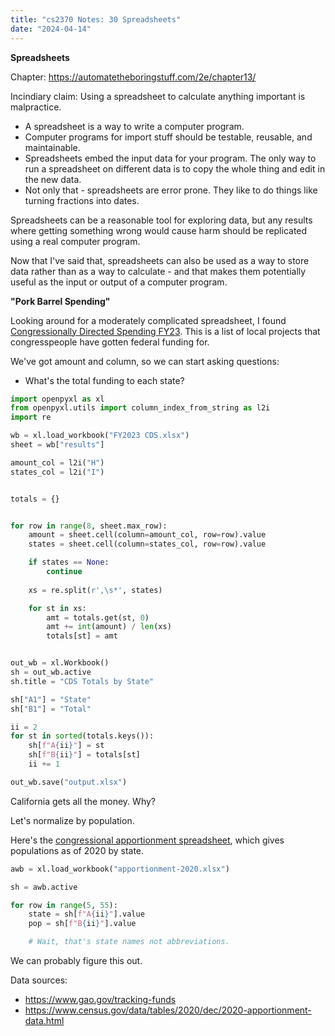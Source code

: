 ```yaml
---
title: "cs2370 Notes: 30 Spreadsheets"
date: "2024-04-14"
---
```



**Spreadsheets**

Chapter: https://automatetheboringstuff.com/2e/chapter13/

Incindiary claim: Using a spreadsheet to calculate anything 
important is malpractice.
   
 - A spreadsheet is a way to write a computer program.
 - Computer programs for import stuff should be testable, 
   reusable, and maintainable.
 - Spreadsheets embed the input data for your program. The only way
   to run a spreadsheet on different data is to copy the whole thing
   and edit in the new data.
 - Not only that - spreadsheets are error prone. They like to do
   things like turning fractions into dates.

Spreadsheets can be a reasonable tool for exploring data, but any
results where getting something wrong would cause harm should be
replicated using a real computer program.

Now that I've said that, spreadsheets can also be used as a way to
store data rather than as a way to calculate - and that makes them
potentially useful as the input or output of a computer program.


**"Pork Barrel Spending"**

Looking around for a moderately complicated spreadsheet, I found
[Congressionally Directed Spending FY23](
../code/spending/FY2023%20CDS.xlsx). This is a list of local projects
that congresspeople have gotten federal funding for.

We've got amount and column, so we can start asking questions:

 - What's the total funding to each state?
 

```python
import openpyxl as xl
from openpyxl.utils import column_index_from_string as l2i
import re

wb = xl.load_workbook("FY2023 CDS.xlsx")
sheet = wb["results"]

amount_col = l2i("H")
states_col = l2i("I")


totals = {}


for row in range(8, sheet.max_row):
    amount = sheet.cell(column=amount_col, row=row).value
    states = sheet.cell(column=states_col, row=row).value

    if states == None:
        continue
    
    xs = re.split(r',\s*', states)

    for st in xs:
        amt = totals.get(st, 0)
        amt += int(amount) / len(xs)
        totals[st] = amt


out_wb = xl.Workbook()
sh = out_wb.active
sh.title = "CDS Totals by State"

sh["A1"] = "State"
sh["B1"] = "Total"

ii = 2
for st in sorted(totals.keys()):
    sh[f"A{ii}"] = st
    sh[f"B{ii}"] = totals[st]
    ii += 1

out_wb.save("output.xlsx")
```


California gets all the money. Why?

Let's normalize by population.

Here's the [congressional apportionment spreadsheet](
../code/spending/apportionment-2020.xlsx), which gives populations as
of 2020 by state.


``` python
awb = xl.load_workbook("apportionment-2020.xlsx")

sh = awb.active

for row in range(5, 55):
    state = sh[f"A{ii}"].value
    pop = sh[f"B{ii}"].value

    # Wait, that's state names not abbreviations. 
``` 

We can probably figure this out.



Data sources:

 - https://www.gao.gov/tracking-funds
 - https://www.census.gov/data/tables/2020/dec/2020-apportionment-data.html
